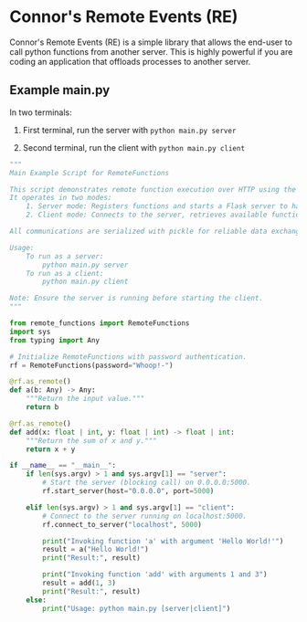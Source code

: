 # Connor's Remote Events (RE)

Connor's Remote Events (RE) is a simple library that allows the end-user to call python functions from another server. This is highly powerful if you are coding an application that offloads processes to another server.

## Example main.py

In two terminals:
1. First terminal, run the server with `python main.py server`

2. Second terminal, run the client with `python main.py client`

```py
"""
Main Example Script for RemoteFunctions

This script demonstrates remote function execution over HTTP using the RemoteFunctions class.
It operates in two modes:
    1. Server mode: Registers functions and starts a Flask server to handle remote calls.
    2. Client mode: Connects to the server, retrieves available functions, and invokes them remotely.

All communications are serialized with pickle for reliable data exchange.

Usage:
    To run as a server:
        python main.py server
    To run as a client:
        python main.py client

Note: Ensure the server is running before starting the client.
"""

from remote_functions import RemoteFunctions
import sys
from typing import Any

# Initialize RemoteFunctions with password authentication.
rf = RemoteFunctions(password="Whoop!-")

@rf.as_remote()
def a(b: Any) -> Any:
    """Return the input value."""
    return b

@rf.as_remote()
def add(x: float | int, y: float | int) -> float | int:
    """Return the sum of x and y."""
    return x + y

if __name__ == "__main__":
    if len(sys.argv) > 1 and sys.argv[1] == "server":
        # Start the server (blocking call) on 0.0.0.0:5000.
        rf.start_server(host="0.0.0.0", port=5000)

    elif len(sys.argv) > 1 and sys.argv[1] == "client":
        # Connect to the server running on localhost:5000.
        rf.connect_to_server("localhost", 5000)

        print("Invoking function 'a' with argument 'Hello World!'")
        result = a("Hello World!")
        print("Result:", result)

        print("Invoking function 'add' with arguments 1 and 3")
        result = add(1, 3)
        print("Result:", result)
    else:
        print("Usage: python main.py [server|client]")

```

